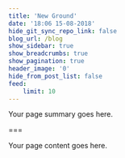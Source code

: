 ```yaml
---
title: 'New Ground'
date: '18:06 15-08-2018'
hide_git_sync_repo_link: false
blog_url: /blog
show_sidebar: true
show_breadcrumbs: true
show_pagination: true
header_image: '0'
hide_from_post_list: false
feed:
    limit: 10
---
```


Your page summary goes here.

===

Your page content goes here.